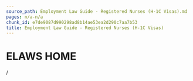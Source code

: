 ```yaml
---
source_path: Employment Law Guide - Registered Nurses (H-1C Visas).md
pages: n/a-n/a
chunk_id: e7de9087d990298ad8b14ae53ea2d290c7aa7b53
title: Employment Law Guide - Registered Nurses (H-1C Visas)
---
```

# ELAWS HOME

/
